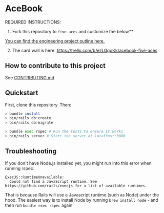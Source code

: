 # AceBook

REQUIRED INSTRUCTIONS:

1. Fork this repository to `five-aces` and customize
the below**

[You can find the engineering project outline here.](https://github.com/ravensears/five-aces-group-project)

2. The card wall is here: <https://trello.com/b/ezLGgoKk/acebook-five-aces>

## How to contribute to this project
See [CONTRIBUTING.md](CONTRIBUTING.md)

## Quickstart

First, clone this repository. Then:

```bash
> bundle install
> bin/rails db:create
> bin/rails db:migrate

> bundle exec rspec # Run the tests to ensure it works
> bin/rails server # Start the server at localhost:3000
```

## Troubleshooting

If you don't have Node.js installed yet, you might run into this error when running rspec:
```
ExecJS::RuntimeUnavailable:
  Could not find a JavaScript runtime. See https://github.com/rails/execjs for a list of available runtimes.
 ```
That is because Rails will use a Javascript runtime (such as Node) under the hood. The easiest way is to install Node by running `brew install node` - 
and then run `bundle exec rspec` again
